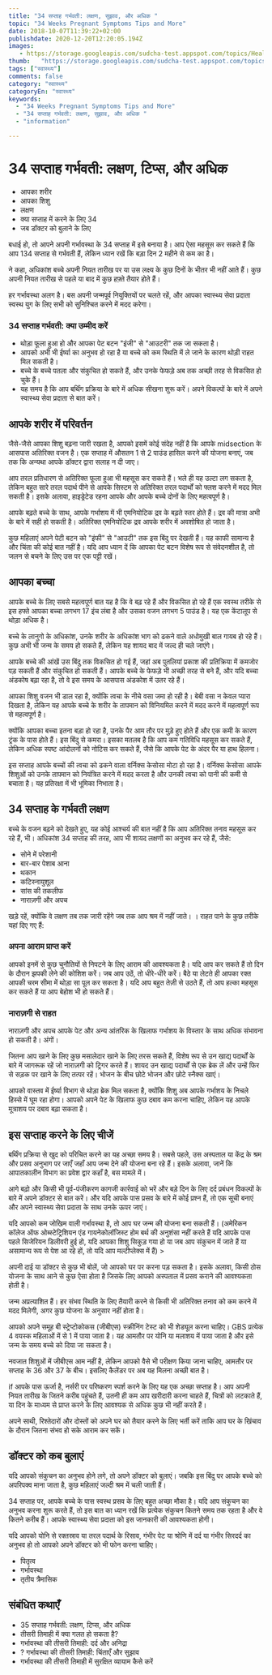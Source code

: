 ```yaml
---
title: "34 सप्ताह गर्भवती: लक्षण, सुझाव, और अधिक "
topic: "34 Weeks Pregnant Symptoms Tips and More"
date: 2018-10-07T11:39:22+02:00
publishdate: 2020-12-20T12:20:05.194Z
images: 
   - https://storage.googleapis.com/sudcha-test.appspot.com/topics/Health/default-selection/0.jpg
thumb:   "https://storage.googleapis.com/sudcha-test.appspot.com/topics/Health/default-selection/thumb/0.jpg"
tags: ["स्वास्थ्य"]
comments: false
category: "स्वास्थ्य"
categoryEn: "स्वास्थ्य"
keywords: 
  - "34 Weeks Pregnant Symptoms Tips and More"
  - "34 सप्ताह गर्भवती: लक्षण, सुझाव, और अधिक "
  - "information"

---
```

<h1> 34 सप्ताह गर्भवती: लक्षण, टिप्स, और अधिक </h1> <ul> <li> आपका शरीर </li> <li> आपका शिशु </li> <li> लक्षण </li> <li> क्या सप्ताह में करने के लिए 34 </li> <li> जब डॉक्टर को बुलाने के लिए </li> </ul> <p> बधाई हो, तो आपने अपनी गर्भावस्था के 34 सप्ताह में इसे बनाया है। आप ऐसा महसूस कर सकते हैं कि आप 134 सप्ताह से गर्भवती हैं, लेकिन ध्यान रखें कि बड़ा दिन 2 महीने से कम का है। </p> <p> ने कहा, अधिकांश बच्चे अपनी नियत तारीख पर या उस लक्ष्य के कुछ दिनों के भीतर भी नहीं आते हैं। कुछ अपनी नियत तारीख से पहले या बाद में कुछ हफ़्ते तैयार होते हैं। </p> <p> हर गर्भावस्था अलग है। बस अपनी जन्मपूर्व नियुक्तियों पर चलते रहें, और आपका स्वास्थ्य सेवा प्रदाता स्वस्थ युग के लिए सभी को सुनिश्चित करने में मदद करेगा। </p> <h3> 34 सप्ताह गर्भवती: क्या उम्मीद करें </h3> <ul> <li> थोड़ा फूला हुआ हो और आपका पेट बटन "इंजी" से "आउटरी" तक जा सकता है। </li> <li> आपको अभी भी ईर्ष्या का अनुभव हो रहा है या बच्चे को कम स्थिति में ले जाने के कारण थोड़ी राहत मिल सकती है। </li> <li> बच्चे के बच्चे पतला और संकुचित हो सकते हैं, और उनके फेफड़े अब तक अच्छी तरह से विकसित हो चुके हैं। </li> <li> यह समय है कि आप बर्थिंग प्रक्रिया के बारे में अधिक सीखना शुरू करें। अपने विकल्पों के बारे में अपने स्वास्थ्य सेवा प्रदाता से बात करें। </li> </ul> <h2> आपके शरीर में परिवर्तन </h2> <p> जैसे-जैसे आपका शिशु बढ़ना जारी रखता है, आपको इसमें कोई संदेह नहीं है कि आपके midsection के आसपास अतिरिक्त वजन है। एक सप्ताह में औसतन 1 से 2 पाउंड हासिल करने की योजना बनाएं, जब तक कि अन्यथा आपके डॉक्टर द्वारा सलाह न दी जाए। </p> <p> आप तरल प्रतिधारण से अतिरिक्त फूला हुआ भी महसूस कर सकते हैं। भले ही यह उल्टा लग सकता है, लेकिन बहुत सारे तरल पदार्थ पीने से आपके सिस्टम से अतिरिक्त तरल पदार्थों को फ्लश करने में मदद मिल सकती है। इसके अलावा, हाइड्रेटेड रहना आपके और आपके बच्चे दोनों के लिए महत्वपूर्ण है। </p> <p> आपके बढ़ते बच्चे के साथ, आपके गर्भाशय में भी एमनियोटिक द्रव के बढ़ते स्तर होते हैं। द्रव की मात्रा अभी के बारे में सही हो सकती है। अतिरिक्त एमनियोटिक द्रव आपके शरीर में अवशोषित हो जाता है। </p> <p> कुछ महिलाएं अपने पेटी बटन को "इंफी" से "आउटी" तक इस बिंदु पर देखती हैं। यह काफी सामान्य है और चिंता की कोई बात नहीं है। यदि आप ध्यान दें कि आपका पेट बटन विशेष रूप से संवेदनशील है, तो जलन से बचने के लिए उस पर एक पट्टी रखें। </p> <h2> आपका बच्चा </h2> <p> आपके बच्चे के लिए सबसे महत्वपूर्ण बात यह है कि वे बढ़ रहे हैं और विकसित हो रहे हैं एक स्वस्थ तरीके से इस हफ्ते आपका बच्चा लगभग 17 इंच लंबा है और उसका वजन लगभग 5 पाउंड है। यह एक केंटालूप से थोड़ा अधिक है। </p> <p> बच्चे के लानुगो के अधिकांश, उनके शरीर के अधिकांश भाग को ढकने वाले अधोमुखी बाल गायब हो रहे हैं। कुछ अभी भी जन्म के समय हो सकते हैं, लेकिन यह शायद बाद में जल्द ही चले जाएंगे। </p> <p> आपके बच्चे की आंखें उस बिंदु तक विकसित हो गई हैं, जहां अब पुतलियां प्रकाश की प्रतिक्रिया में कमजोर पड़ सकती हैं और संकुचित हो सकती हैं। आपके बच्चे के फेफड़े भी अच्छी तरह से बने हैं, और यदि बच्चा अंडकोष बढ़ा रहा है, तो वे इस समय के आसपास अंडकोश में उतर रहे हैं। </p> <p> आपका शिशु वजन भी डाल रहा है, क्योंकि त्वचा के नीचे वसा जमा हो रही है। बेबी वसा न केवल प्यारा दिखता है, लेकिन यह आपके बच्चे के शरीर के तापमान को विनियमित करने में मदद करने में महत्वपूर्ण रूप से महत्वपूर्ण है। </p> <p> क्योंकि आपका बच्चा इतना बड़ा हो रहा है, उनके पैर आम तौर पर मुड़े हुए होते हैं और एक कमी के कारण ट्रंक के पास होते हैं। इस बिंदु से कमरा। इसका मतलब है कि आप कम गतिविधि महसूस कर सकते हैं, लेकिन अधिक स्पष्ट आंदोलनों को नोटिस कर सकते हैं, जैसे कि आपके पेट के अंदर पैर या हाथ हिलना। </p> <p> इस सप्ताह आपके बच्चों की त्वचा को ढकने वाला वर्निक्स केसोसा मोटा हो रहा है। वर्निक्स केसोसा आपके शिशुओं को उनके तापमान को नियंत्रित करने में मदद करता है और उनकी त्वचा को पानी की कमी से बचाता है। यह प्रतिरक्षा में भी भूमिका निभाता है। </p> <h2> 34 सप्ताह के गर्भवती लक्षण </h2> <p> बच्चे के वजन बढ़ने को देखते हुए, यह कोई आश्चर्य की बात नहीं है कि आप अतिरिक्त तनाव महसूस कर रहे हैं, भी। अधिकांश 34 सप्ताह की तरह, आप भी शायद लक्षणों का अनुभव कर रहे हैं, जैसे: </p> <ul> <li> सोने में परेशानी </li> <li> बार-बार पेशाब आना </li> <li> थकान </li> <li> कटिस्नायुशूल </li> <li> सांस की तकलीफ </li> <li> नाराज़गी और अपच </li> </ul> <p> खड़े रहें, क्योंकि वे लक्षण तब तक जारी रहेंगे जब तक आप श्रम में नहीं जाते। । राहत पाने के कुछ तरीके यहां दिए गए हैं: </p> <h3> अपना आराम प्राप्त करें </h3> <p> आपको इनमें से कुछ चुनौतियों से निपटने के लिए आराम की आवश्यकता है। यदि आप कर सकते हैं तो दिन के दौरान झपकी लेने की कोशिश करें। जब आप उठें, तो धीरे-धीरे करें। बैठे या लेटते ही आपका रक्त आपकी चरम सीमा में थोड़ा सा पूल कर सकता है। यदि आप बहुत तेज़ी से उठते हैं, तो आप हल्का महसूस कर सकते हैं या आप बेहोश भी हो सकते हैं। </p> <h3> नाराज़गी से राहत </h3> <p> नाराज़गी और अपच आपके पेट और अन्य आंतरिक के खिलाफ गर्भाशय के विस्तार के साथ अधिक संभावना हो सकती है। अंगों। </p> <p> जितना आप खाने के लिए कुछ मसालेदार खाने के लिए तरस सकते हैं, विशेष रूप से उन खाद्य पदार्थों के बारे में जागरूक रहें जो नाराज़गी को ट्रिगर करते हैं। शायद उन खाद्य पदार्थों से एक ब्रेक लें और उन्हें फिर से सड़क पर खाने के लिए तत्पर रहें। भोजन के बीच छोटे भोजन और छोटे स्नैक्स खाएं। </p> <p> आपको वास्तव में ईर्ष्या विभाग से थोड़ा ब्रेक मिल सकता है, क्योंकि शिशु अब आपके गर्भाशय के निचले हिस्से में घूम रहा होगा। आपको अपने पेट के खिलाफ कुछ दबाव कम करना चाहिए, लेकिन यह आपके मूत्राशय पर दबाव बढ़ा सकता है। </p> <h2> इस सप्ताह करने के लिए चीजें </h2> <p> बर्थिंग प्रक्रिया से खुद को परिचित करने का यह अच्छा समय है। सबसे पहले, उस अस्पताल या केंद्र के श्रम और प्रसव अनुभाग पर जाएँ जहाँ आप जन्म देने की योजना बना रहे हैं। इसके अलावा, जानें कि आपातकालीन विभाग का प्रवेश द्वार कहाँ है, बस मामले में। </p> <p> आगे बढ़ो और किसी भी पूर्व-पंजीकरण कागजी कार्रवाई को भरें और बड़े दिन के लिए दर्द प्रबंधन विकल्पों के बारे में अपने डॉक्टर से बात करें। और यदि आपके पास प्रसव के बारे में कोई प्रश्न हैं, तो एक सूची बनाएं और अपने स्वास्थ्य सेवा प्रदाता के साथ उनके ऊपर जाएं। </p> <p> यदि आपको कम जोखिम वाली गर्भावस्था है, तो आप घर जन्म की योजना बना सकती हैं। (अमेरिकन कॉलेज ऑफ ओब्स्टेट्रिशियन एंड गायनेकोलॉजिस्ट होम बर्थ की अनुशंसा नहीं करते हैं यदि आपके पास पहले सिजेरियन डिलीवरी हुई हो, यदि आपका शिशु सिकुड़ गया हो या जब आप संकुचन में जाते हैं या असामान्य रूप से पेश आ रहे हों, तो यदि आप मल्टीप्लेक्स में हैं) > <p> अपनी दाई या डॉक्टर से कुछ भी बोलें, जो आपको घर पर करना पड़ सकता है। इसके अलावा, किसी ठोस योजना के साथ आने से कुछ ऐसा होता है जिसके लिए आपको अस्पताल में प्रसव कराने की आवश्यकता होती है। </p> <p> जन्म अप्रत्याशित हैं। हर संभव स्थिति के लिए तैयारी करने से किसी भी अतिरिक्त तनाव को कम करने में मदद मिलेगी, अगर कुछ योजना के अनुसार नहीं होता है। </p> <p> आपको अपने समूह बी स्ट्रेप्टोकोकस (जीबीएस) स्क्रीनिंग टेस्ट को भी शेड्यूल करना चाहिए। GBS प्रत्येक 4 वयस्क महिलाओं में से 1 में पाया जाता है। यह आमतौर पर योनि या मलाशय में पाया जाता है और इसे जन्म के समय बच्चे को दिया जा सकता है। </p> <p> नवजात शिशुओं में जीबीएस आम नहीं है, लेकिन आपको वैसे भी परीक्षण किया जाना चाहिए, आमतौर पर सप्ताह के 36 और 37 के बीच। इसलिए कैलेंडर पर अब यह मिलना अच्छी बात है। </p> <p> if आपके पास ऊर्जा है, नर्सरी पर परिष्करण स्पर्श करने के लिए यह एक अच्छा सप्ताह है। आप अपनी नियत तारीख के जितने करीब पहुंचते हैं, उतनी ही कम आप खरीदारी करना चाहते हैं, चित्रों को लटकाते हैं, या दिन के माध्यम से प्राप्त करने के लिए आवश्यक से अधिक कुछ भी नहीं करते हैं। </p> <p> अपने साथी, रिश्तेदारों और दोस्तों को अपने घर को तैयार करने के लिए भर्ती करें ताकि आप घर के खिंचाव के दौरान जितना संभव हो सके आराम कर सकें। </p> <h2> डॉक्टर को कब बुलाएं </h2> <p> यदि आपको संकुचन का अनुभव होने लगे, तो अपने डॉक्टर को बुलाएं। जबकि इस बिंदु पर आपके बच्चे को अपरिपक्व माना जाता है, कुछ महिलाएं जल्दी श्रम में चली जाती हैं। </p> <p> 34 सप्ताह पर, आपके बच्चे के पास स्वस्थ प्रसव के लिए बहुत अच्छा मौका है। यदि आप संकुचन का अनुभव करना शुरू करते हैं, तो इस बात का ध्यान रखें कि प्रत्येक संकुचन कितने समय तक रहता है और वे कितने करीब हैं। आपके स्वास्थ्य सेवा प्रदाता को इस जानकारी की आवश्यकता होगी। </p> <p> यदि आपको योनि से रक्तस्राव या तरल पदार्थ के रिसाव, गंभीर पेट या श्रोणि में दर्द या गंभीर सिरदर्द का अनुभव हो तो आपको अपने डॉक्टर को भी फोन करना चाहिए। </p> <ul> <li> पितृत्व </li> <li> गर्भावस्था </li> <li> तृतीय त्रैमासिक </li> </ul> <h2> संबंधित कथाएँ </h2> <ul> <li > 35 सप्ताह गर्भवती: लक्षण, टिप्स, और अधिक </li> <li> तीसरी तिमाही में क्या गलत हो सकता है? </Li> <li> गर्भावस्था की तीसरी तिमाही: दर्द और अनिद्रा </li> <li>? गर्भावस्था की तीसरी तिमाही: चिंताएँ और सुझाव </li> <li> गर्भावस्था की तीसरी तिमाही में सुरक्षित व्यायाम कैसे करें </li> </ul> 